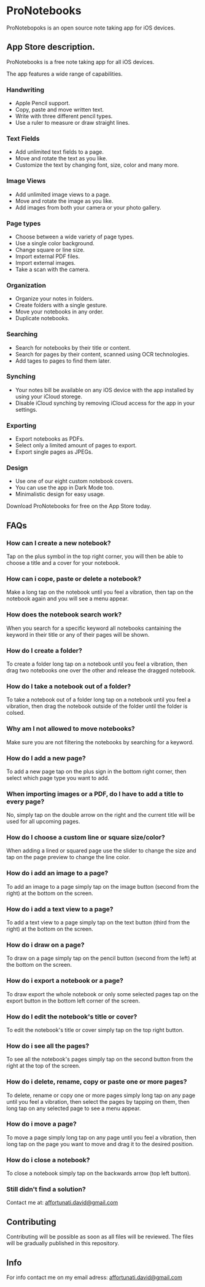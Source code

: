 # ProNotebooks

ProNotebopoks is an open source note taking app for iOS devices.

## App Store description.

ProNotebooks is a free note taking app for all iOS devices.

The app features a wide range of capabilities.

### Handwriting
- Apple Pencil support.
- Copy, paste and move written text.
- Write with three different pencil types.
- Use a ruler to measure or draw straight lines.

### Text Fields 
- Add unlimited text fields to a page.
- Move and rotate the text as you like.
- Customize the text by changing font, size, color and many more.

### Image Views 
- Add unlimited image views to a page.
- Move and rotate the image as you like.
- Add images from both your camera or your photo gallery.

### Page types 
- Choose between a wide variety of page types.
- Use a single color background.
- Change square or line size.
- Import external PDF files.
- Import external images.
- Take a scan with the camera.

### Organization 
- Organize your notes in folders.
- Create folders with a single gesture.
- Move your notebooks in any order.
- Duplicate notebooks.

### Searching 
- Search for notebooks by their title or content.
- Search for pages by their content, scanned using OCR technologies.
- Add tages to pages to find them later.

### Synching 
- Your notes bill be available on any iOS device with the app installed by using your iCloud storege.
- Disable iCloud synching by removing iCloud access for the app in your settings.

### Exporting 
- Export notebooks as PDFs.
- Select only a limited amount of pages to export.
- Export single pages as JPEGs.

### Design 
- Use one of our eight custom notebook covers.
- You can use the app in Dark Mode too.
- Minimalistic design for easy usage.

Download ProNotebooks for free on the App Store today.

## FAQs

### How can I create a new notebook?
Tap on the plus symbol in the top right corner, you will then be able to choose a title and a cover for your notebook.

### How can i cope, paste or delete a notebook?
Make a long tap on the notebook until you feel a vibration, then tap on the notebook again and you will see a menu appear.

### How does the notebook search work?
When you search for a specific keyword all notebooks cantaining the keyword in their title or any of their pages will be shown.

### How do I create a folder?
To create a folder long tap on a notebook until you feel a vibration, then drag two notebooks one over the other and release the dragged notebook.

### How do I take a notebook out of a folder?
To take a notebook out of a folder long tap on a notebook until you feel a vibration, then drag the notebook outside of the folder until the folder is colsed.

### Why am I not allowed to move notebooks?
Make sure you are not filtering the notebooks by searching for a keyword.

### How do I add a new page?
To add a new page tap on the plus sign in the bottom right corner, then select which page type you want to add.

### When importing images or a PDF, do I have to add a title to every page?
No, simply tap on the double arrow on the right and the current title will be used for all upcoming pages.

### How do I choose a custom line or square size/color?
When adding a lined or squared page use the slider to change the size and tap on the page preview to change the line color.

### How do i add an image to a page?
To add an image to a page simply tap on the image button (second from the right) at the bottom on the screen.

### How do i add a text view to a page?
To add a text view to a page simply tap on the text button (third from the right) at the bottom on the screen.

### How do i draw on a page?
To draw on a page simply tap on the pencil button (second from the left) at the bottom on the screen.

### How do i export a notebook or a page?
To draw export the whole notebook or only some selected pages tap on the export button in the bottom left corner of the screen.

### How do I edit the notebook's title or cover?
To edit the notebook's title or cover simply tap on the top right button.

### How do i see all the pages?
To see all the notebook's pages simply tap on the second button from the right at the top of the screen.

### How do i delete, rename, copy or paste one or more pages?
To delete, rename or copy one or more pages simply long tap on any page until you feel a vibration, then select the pages by tapping on them, then long tap on any selected page to see a menu appear.

### How do i move a page?
To move a page simply long tap on any page until you feel a vibration, then long tap on the page you want to move and drag it to the desired position.

### How do i close a notebook?
To close a notebook simply tap on the backwards arrow (top left button).


### Still didn't find a solution?
Contact me at: affortunati.david@gmail.com

## Contributing
Contributing will be possible as soon as all files will be reviewed.
The files will be gradually published in this repository.

## Info
For info contact me on my email adress:
affortunati.david@gmail.com
